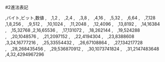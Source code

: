 #2進法表記

,バイト,ビット,数値
,　,1,2
,　,2,4
,　,3,8
,　,4,16
,　,5,32
,　,6,64
,　,7,128
,1,8,256
,　,9,512
,　,10,1024
,　,11,2048
,　,12,4096
,　,13,8192
,　,14,16384
,　,15,32768
,2,16,65536
,　,17,131072
,　,18,262144
,　,19,524288
,　,20,1048576
,　,21,2097152
,　,22,4194304
,　,23,8388608
,3,24,16777216
,　,25,33554432
,　,26,67108864
,　,27,134217728
,　,28,268435456
,　,29,536870912
,　,30,1073741824
,　,31,2147483648
,4,32,4294967296
